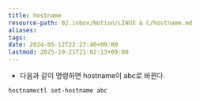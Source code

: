 ```yaml
---
title: hostname
resource-path: 02.inbox/Notion/LINUX & C/hostname.md
aliases:
tags:
date: 2024-05-12T22:27:40+09:00
lastmod: 2025-10-21T21:02:13+09:00
---
```

- 다음과 같이 명령하면 hostname이 abc로 바뀐다.

```
hostnamectl set-hostname abc
```
